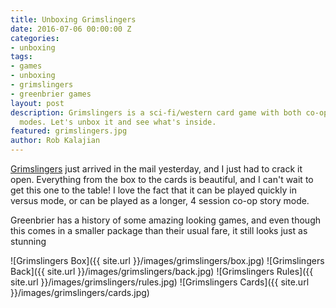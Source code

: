 ```yaml
---
title: Unboxing Grimslingers
date: 2016-07-06 00:00:00 Z
categories:
- unboxing
tags:
- games
- unboxing
- grimslingers
- greenbrier games
layout: post
description: Grimslingers is a sci-fi/western card game with both co-op and versus
  modes. Let's unbox it and see what's inside.
featured: grimslingers.jpg
author: Rob Kalajian
---
```


[Grimslingers](http://press.greenbriergames.com/sheet.php?p=project_grimslingers) just arrived in the mail yesterday, and I just had to crack it open. Everything from the box to the cards is beautiful, and I can't wait to get this one to the table! I love the fact that it can be played quickly in versus mode, or can be played as a longer, 4 session co-op story mode.

Greenbrier has a history of some amazing looking games, and even though this comes in a smaller package than their usual fare, it still looks just as stunning


![Grimslingers Box]({{ site.url }}/images/grimslingers/box.jpg)
![Grimslingers Back]({{ site.url }}/images/grimslingers/back.jpg)
![Grimslingers Rules]({{ site.url }}/images/grimslingers/rules.jpg)
![Grimslingers Cards]({{ site.url }}/images/grimslingers/cards.jpg)
